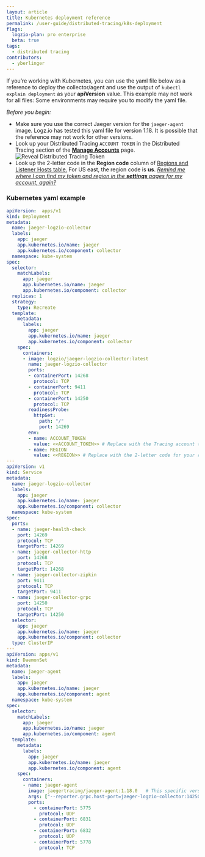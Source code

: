 ```yaml
---
layout: article
title: Kubernetes deployment reference
permalink: /user-guide/distributed-tracing/k8s-deployment
flags:
  logzio-plan: pro enterprise
  beta: true
tags:
  - distributed tracing
contributors:
  - yberlinger   
---
```

If you’re working with Kubernetes, you can use the yaml file below as a reference to deploy the collector/agent and use the output of `kubectl explain deployment` as your **apiVersion** value. This example may not work for all files: Some environments may require you to modify the yaml file. 


_Before you begin:_

+ Make sure you use the correct Jaeger version for the `jaeger-agent` image. Logz.io has tested this yaml file for version 1.18. It is possible that the reference may not work for other versions. 
+ Look up your Distributed Tracing `ACCOUNT TOKEN` in the Distributed Tracing section of the <a href="https://app.logz.io/#/dashboard/settings/manage-accounts" target ="_blank"> **Manage Accounts**</a> page.
    ![Reveal Distributed Tracing Token](https://dytvr9ot2sszz.cloudfront.net/logz-docs/distributed-tracing/trace-acct-tokeninfo11.gif)
+ Look up the 2-letter code in the **Region code** column of <a href="/user-guide/accounts/account-region.html#available-regions" target ="_blank"> Regions and Listener Hosts table.</a>  For US east, the region code is **us**.  <a href="https://docs.logz.io/user-guide/distributed-tracing/getting-started-tracing/   #look-up-your-distributed-tracing-token-and-region-information-in-logzio" target ="_blank"> *Remind me where I can find my token and region in the **settings** pages for my account, again?* </a>

### Kubernetes yaml example

```yaml
apiVersion:  apps/v1
kind: Deployment
metadata:
  name: jaeger-logzio-collector
  labels:
    app: jaeger
    app.kubernetes.io/name: jaeger
    app.kubernetes.io/component: collector
  namespace: kube-system
spec:
  selector:
    matchLabels:
      app: jaeger
      app.kubernetes.io/name: jaeger
      app.kubernetes.io/component: collector
  replicas: 1
  strategy:
    type: Recreate
  template:
    metadata:
      labels:
        app: jaeger
        app.kubernetes.io/name: jaeger
        app.kubernetes.io/component: collector
    spec:
      containers:
      - image: logzio/jaeger-logzio-collector:latest
        name: jaeger-logzio-collector
        ports:
        - containerPort: 14268
          protocol: TCP
        - containerPort: 9411
          protocol: TCP
        - containerPort: 14250
          protocol: TCP
        readinessProbe:
          httpGet:
            path: "/"
            port: 14269
        env:
        - name: ACCOUNT_TOKEN
          value: <<ACCOUNT_TOKEN>> # Replace with the Tracing account token from Logz.io in Manage accounts > Distributed Tracing
        - name: REGION
          value: <<REGION>> # Replace with the 2-letter code for your region from the Logz.io Regions and Listener hosts table or from your Account settings page
---
apiVersion: v1
kind: Service
metadata:
  name: jaeger-logzio-collector
  labels:
    app: jaeger
    app.kubernetes.io/name: jaeger
    app.kubernetes.io/component: collector
  namespace: kube-system
spec:
  ports:
  - name: jaeger-health-check
    port: 14269
    protocol: TCP
    targetPort: 14269
  - name: jaeger-collector-http
    port: 14268
    protocol: TCP
    targetPort: 14268
  - name: jaeger-collector-zipkin
    port: 9411
    protocol: TCP
    targetPort: 9411
  - name: jaeger-collector-grpc
    port: 14250
    protocol: TCP
    targetPort: 14250
  selector:
    app: jaeger
    app.kubernetes.io/name: jaeger
    app.kubernetes.io/component: collector
  type: ClusterIP
---
apiVersion: apps/v1
kind: DaemonSet
metadata:
  name: jaeger-agent
  labels:
    app: jaeger
    app.kubernetes.io/name: jaeger
    app.kubernetes.io/component: agent
  namespace: kube-system
spec:
  selector:
    matchLabels:
      app: jaeger
      app.kubernetes.io/name: jaeger
      app.kubernetes.io/component: agent
  template:
    metadata:
      labels:
        app: jaeger
        app.kubernetes.io/name: jaeger
        app.kubernetes.io/component: agent
    spec:
      containers:
      - name: jaeger-agent
        image: jaegertracing/jaeger-agent:1.18.0   # This specific version has been tested by Logz.io. If you opt for a later version, the Logz.io recommendation is to test before you deploy. 
        args: ["--reporter.grpc.host-port=jaeger-logzio-collector:14250"]
        ports:
          - containerPort: 5775
            protocol: UDP
          - containerPort: 6831
            protocol: UDP
          - containerPort: 6832
            protocol: UDP
          - containerPort: 5778
            protocol: TCP

```
